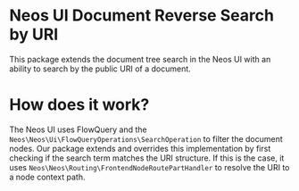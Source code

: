 # Neos UI Document Reverse Search by URI

This package extends the document tree search in the Neos UI with an ability to search by the public URI of a document.

# How does it work?

The Neos UI uses FlowQuery and the `Neos\Neos\Ui\FlowQueryOperations\SearchOperation` to filter the document nodes.
Our package extends and overrides this implementation by first checking if the search term matches
the URI structure. If this is the case, it uses `Neos\Neos\Routing\FrontendNodeRoutePartHandler` to
resolve the URI to a node context path.
